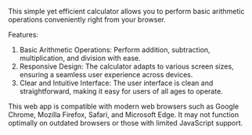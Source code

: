 This simple yet efficient calculator allows you to perform basic arithmetic operations conveniently right from your browser.

Features:

1. Basic Arithmetic Operations: Perform addition, subtraction, multiplication, and division with ease.
2. Responsive Design: The calculator adapts to various screen sizes, ensuring a seamless user experience across devices.
3. Clear and Intuitive Interface: The user interface is clean and straightforward, making it easy for users of all ages to operate.

This web app is compatible with modern web browsers such as Google Chrome, Mozilla Firefox, Safari, and Microsoft Edge. 
It may not function optimally on outdated browsers or those with limited JavaScript support.
